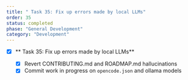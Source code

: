 ```yaml
---
title: " Task 35: Fix up errors made by local LLMs"
order: 35
status: completed
phase: "General Development"
category: "Development"
---
```


- [x] ** Task 35: Fix up errors made by local LLMs**

  - [x] Revert CONTRIBUTING.md and ROADMAP.md hallucinations
  - [x] Commit work in progress on `opencode.json` and ollama models